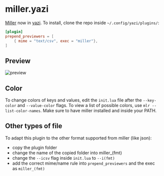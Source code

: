 # miller.yazi

[Miller](https://github.com/johnkerl/miller) now in [yazi](https://github.com/sxyazi/yazi). To install, clone the repo inside `~/.config/yazi/plugins/`:

```toml
[plugin]
prepend_previewers = [
    { mime = "text/csv", exec = "miller"},
]
```

## Preview

![preview](https://github.com/Reledia/miller.yazi/blob/main/preview.png?raw=true)

## Color

To change colors of keys and values, edit the `init.lua` file after the `--key-color` and `--value-color` flags. To view a list of possible colors, use `mlr --list-color-names`. Make sure to have miller installed and inside your PATH.

## Other types of file

To adapt this plugin to the other format supported from miller (like json):
- copy the plugin folder
- change the name of the copied folder into miller_(fmt)
- change the `--icsv` flag inside `init.lua` to `--i(fmt)`
- add the correct mime/name rule into `prepend_previewers` and the exec as `miller_(fmt)`
